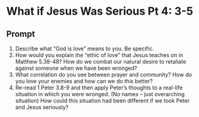 # What if Jesus Was Serious Pt 4: 3-5

## Prompt

1. Describe what “God is love” means to you. Be specific.
2. How would you explain the “ethic of love” that Jesus teaches on in Matthew 5.38-48? How do we combat our natural desire to retaliate against someone when we have been wronged?
3. What correlation do you see between prayer and community? How do you love your enemies and how can we do this better?
4. Re-read 1 Peter 3.8-9 and then apply Peter’s thoughts to a real-life situation in which you were wronged. (No names – just overarching situation) How could this situation had been different if we took Peter and Jesus seriously?  

